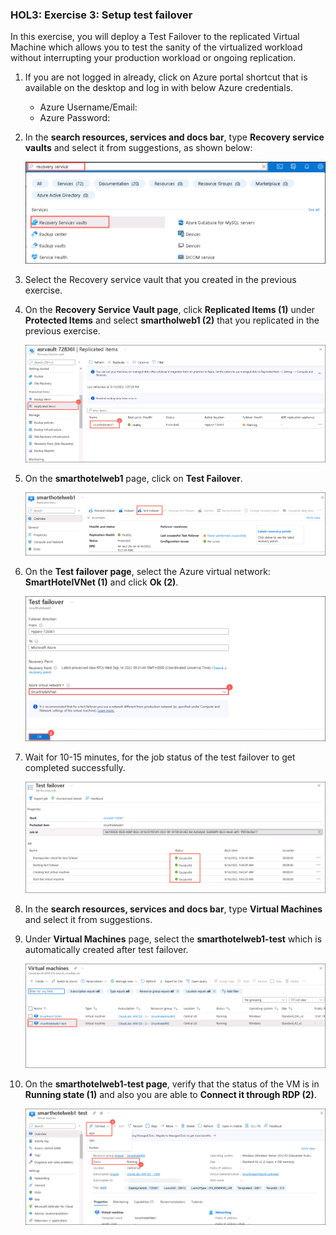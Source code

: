 ### HOL3: Exercise 3: Setup test failover

In this exercise, you will deploy a Test Failover to the replicated Virtual Machine which allows you to test the sanity of the virtualized workload without interrupting your production workload or ongoing replication.


1. If you are not logged in already, click on Azure portal shortcut that is available on the desktop and log in with below Azure credentials.
    * Azure Username/Email: <inject key="AzureAdUserEmail"></inject> 
    * Azure Password: <inject key="AzureAdUserPassword"></inject>

1. In the **search resources, services and docs bar**, type **Recovery service vaults** and select it from suggestions, as shown below:
   
    ![Screenshot of the search Recovery service vaults.](Images/upd-search-asr.png "Recovery service vaults")
    
1. Select the Recovery service vault that you created in the previous exercise.    
    
1. On the **Recovery Service Vault page**, click **Replicated Items (1)** under **Protected Items** and select **smartholweb1 (2)** that you replicated in the previous exercise.     

    ![Screenshot of the replicate items.](Images/failover-1.png "replicate items") 
   
1. On the **smarthotelweb1** page, click on **Test Failover**.  

    ![Screenshot of the Test Failover.](Images/failover-2.png "Test Failover") 
   
1. On the **Test failover page**, select the Azure virtual network: **SmartHotelVNet (1)** and click **Ok (2)**.

    ![Screenshot of the Test Failover page.](Images/failover-3.png "Test Failover page") 

1. Wait for 10-15 minutes, for the job status of the test failover to get completed successfully.

    ![Screenshot of the Test Failover status.](Images/failover-4.png "Test Failover status") 
  
1. In the **search resources, services and docs bar**, type **Virtual Machines** and select it from suggestions.

1. Under **Virtual Machines** page, select the **smarthotelweb1-test** which is automatically created after test failover.

    ![Screenshot of the Test vm.](Images/test-vm.png "Test vm") 
  
1. On the **smarthotelweb1-test page**, verify that the status of the VM is in **Running state (1)** and also you are able to **Connect it through RDP (2)**.  

    ![Screenshot of the Test vm status.](Images/test-vm-status.png "Test vm status") 
